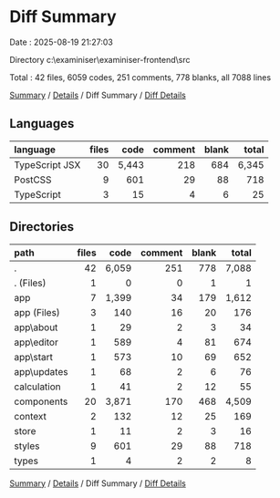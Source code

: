 # Diff Summary

Date : 2025-08-19 21:27:03

Directory c:\\examiniser\\examiniser-frontend\\src

Total : 42 files,  6059 codes, 251 comments, 778 blanks, all 7088 lines

[Summary](results.md) / [Details](details.md) / Diff Summary / [Diff Details](diff-details.md)

## Languages
| language | files | code | comment | blank | total |
| :--- | ---: | ---: | ---: | ---: | ---: |
| TypeScript JSX | 30 | 5,443 | 218 | 684 | 6,345 |
| PostCSS | 9 | 601 | 29 | 88 | 718 |
| TypeScript | 3 | 15 | 4 | 6 | 25 |

## Directories
| path | files | code | comment | blank | total |
| :--- | ---: | ---: | ---: | ---: | ---: |
| . | 42 | 6,059 | 251 | 778 | 7,088 |
| . (Files) | 1 | 0 | 0 | 1 | 1 |
| app | 7 | 1,399 | 34 | 179 | 1,612 |
| app (Files) | 3 | 140 | 16 | 20 | 176 |
| app\\about | 1 | 29 | 2 | 3 | 34 |
| app\\editor | 1 | 589 | 4 | 81 | 674 |
| app\\start | 1 | 573 | 10 | 69 | 652 |
| app\\updates | 1 | 68 | 2 | 6 | 76 |
| calculation | 1 | 41 | 2 | 12 | 55 |
| components | 20 | 3,871 | 170 | 468 | 4,509 |
| context | 2 | 132 | 12 | 25 | 169 |
| store | 1 | 11 | 2 | 3 | 16 |
| styles | 9 | 601 | 29 | 88 | 718 |
| types | 1 | 4 | 2 | 2 | 8 |

[Summary](results.md) / [Details](details.md) / Diff Summary / [Diff Details](diff-details.md)